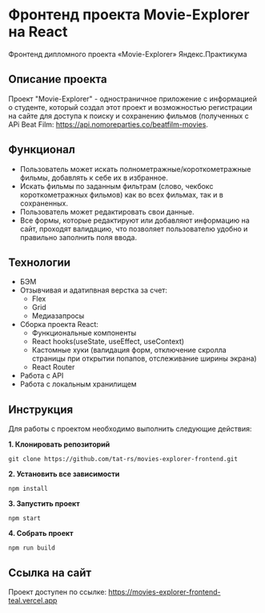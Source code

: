 # Фронтенд проекта Movie-Explorer на React

Фронтенд дипломного проекта «Movie-Explorer» Яндекс.Практикума

## Описание проекта

Проект "Movie-Explorer" - одностраничное приложение с информацией о студенте, который создал этот проект и возможностью регистрации на сайте для доступа к поиску и сохранению фильмов (полученных с APi Beat Film: <a href="https://api.nomoreparties.co/beatfilm-movies">https://api.nomoreparties.co/beatfilm-movies</a>.

## Функционал  
* Пользователь может искать полнометражные/короткометражные фильмы, добавлять к себе их в избранное.
* Искать фильмы по заданным фильтрам (слово, чекбокс короткометражных фильмов) как во всех фильмах, так и в сохраненных.
* Пользователь может редактировать свои данные.
* Все формы, которые редактируют или добавляют информацию на сайт, проходят валидацию, что позволяет пользователю удобно и правильно заполнить поля ввода.

## Технологии
* БЭМ
* Отзывчивая и адатипвная верстка за счет: 
    * Flex
    * Grid
    * Медиазапросы
* Сборка проекта React:
    * Функциональные компоненты
    * React hooks(useState, useEffect, useContext)
    * Кастомные хуки (валидация форм, отключение скролла страницы при открытии попапов, отслеживание ширины экрана)
    * React Router
* Работа с API
* Работа с локальным хранилищем

## Инструкция

Для работы с проектом необходимо выполнить следующие действия:

__1. Клонировать репозиторий__

`git clone https://github.com/tat-rs/movies-explorer-frontend.git`

__2. Установить все зависимости__

`npm install`

__3. Запустить проект__

`npm start`

__4. Собрать проект__

`npm run build`

## Ссылка на сайт

Проект доступен по ссылке: <a href="https://movies-explorer-frontend-teal.vercel.app" target="_blank" rel="noopener">https://movies-explorer-frontend-teal.vercel.app</a>
